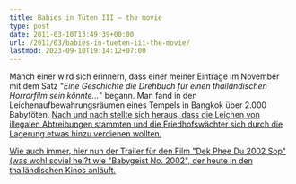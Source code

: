```yaml
---
title: Babies in Tüten III – the movie
type: post
date: 2011-03-10T13:49:39+00:00
url: /2011/03/babies-in-tueten-iii-the-movie/
lastmod: 2023-09-10T19:14:12+07:00
---
```

Manch einer wird sich erinnern, dass einer meiner Einträge</a> im November mit dem Satz "_Eine Geschichte die Drehbuch für einen thailändischen Horrorfilm sein könnte..._" begann. Man fand in den Leichenaufbewahrungsräumen eines Tempels in Bangkok über 2.000 Babyföten. <a href="1932">Nach und nach stellte sich heraus, dass die Leichen von illegalen Abtreibungen stammten und die Friedhofswächter sich durch die Lagerung etwas hinzu verdienen wollten.

Wie auch immer, hier nun der Trailer für den Film "Dek Phee Du 2002 Sop" (was wohl soviel hei?t wie "Babygeist No. 2002", der heute in den thailändischen Kinos anläuft.

<div class="media video">
</div>
